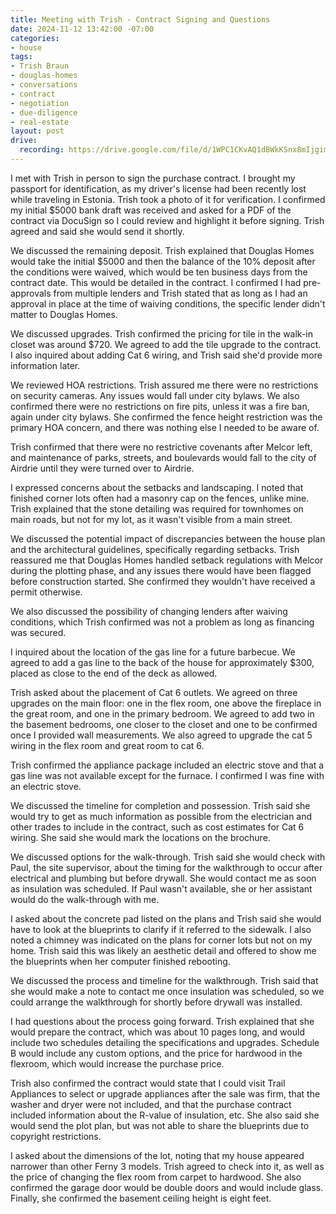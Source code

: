 ```yaml
---
title: Meeting with Trish - Contract Signing and Questions
date: 2024-11-12 13:42:00 -07:00
categories:
- house
tags:
- Trish Braun
- douglas-homes
- conversations
- contract
- negotiation
- due-diligence
- real-estate
layout: post
drive:
  recording: https://drive.google.com/file/d/1WPC1CKvAQ1dBWkKSnx8mIjgim5tLdb6_/view?usp=drive_link
---
```


I met with Trish in person to sign the purchase contract. I brought my passport for identification, as my driver's license had been recently lost while traveling in Estonia.  Trish took a photo of it for verification. I confirmed my initial $5000 bank draft was received and asked for a PDF of the contract via DocuSign so I could review and highlight it before signing. Trish agreed and said she would send it shortly.

We discussed the remaining deposit.  Trish explained that Douglas Homes would take the initial $5000 and then the balance of the 10% deposit after the conditions were waived, which would be ten business days from the contract date. This would be detailed in the contract.  I confirmed I had pre-approvals from multiple lenders and Trish stated that as long as I had an approval in place at the time of waiving conditions, the specific lender didn't matter to Douglas Homes.

We discussed upgrades. Trish confirmed the pricing for tile in the walk-in closet was around $720.  We agreed to add the tile upgrade to the contract. I also inquired about adding Cat 6 wiring, and Trish said she'd provide more information later.

We reviewed HOA restrictions. Trish assured me there were no restrictions on security cameras. Any issues would fall under city bylaws. We also confirmed there were no restrictions on fire pits, unless it was a fire ban, again under city bylaws.  She confirmed the fence height restriction was the primary HOA concern, and there was nothing else I needed to be aware of.

Trish confirmed that there were no restrictive covenants after Melcor left, and maintenance of parks, streets, and boulevards would fall to the city of Airdrie until they were turned over to Airdrie.

I expressed concerns about the setbacks and landscaping. I noted that finished corner lots often had a masonry cap on the fences, unlike mine. Trish explained that the stone detailing was required for townhomes on main roads, but not for my lot, as it wasn't visible from a main street.

We discussed the potential impact of discrepancies between the house plan and the architectural guidelines, specifically regarding setbacks. Trish reassured me that Douglas Homes handled setback regulations with Melcor during the plotting phase, and any issues there would have been flagged before construction started. She confirmed they wouldn't have received a permit otherwise.

We also discussed the possibility of changing lenders after waiving conditions, which Trish confirmed was not a problem as long as financing was secured.

I inquired about the location of the gas line for a future barbecue. We agreed to add a gas line to the back of the house for approximately $300, placed as close to the end of the deck as allowed.

Trish asked about the placement of Cat 6 outlets. We agreed on three upgrades on the main floor: one in the flex room, one above the fireplace in the great room, and one in the primary bedroom. We agreed to add two in the basement bedrooms, one closer to the closet and one to be confirmed once I provided wall measurements. We also agreed to upgrade the cat 5 wiring in the flex room and great room to cat 6.

Trish confirmed the appliance package included an electric stove and that a gas line was not available except for the furnace. I confirmed I was fine with an electric stove.

We discussed the timeline for completion and possession. Trish said she would try to get as much information as possible from the electrician and other trades to include in the contract, such as cost estimates for Cat 6 wiring.  She said she would mark the locations on the brochure.

We discussed options for the walk-through.  Trish said she would check with Paul, the site supervisor, about the timing for the walkthrough to occur after electrical and plumbing but before drywall. She would contact me as soon as insulation was scheduled. If Paul wasn't available, she or her assistant would do the walk-through with me.

I asked about the concrete pad listed on the plans and Trish said she would have to look at the blueprints to clarify if it referred to the sidewalk.  I also noted a chimney was indicated on the plans for corner lots but not on my home. Trish said this was likely an aesthetic detail and offered to show me the blueprints when her computer finished rebooting.

We discussed the process and timeline for the walkthrough. Trish said that she would make a note to contact me once insulation was scheduled, so we could arrange the walkthrough for shortly before drywall was installed.

I had questions about the process going forward.  Trish explained that she would prepare the contract, which was about 10 pages long, and would include two schedules detailing the specifications and upgrades. Schedule B would include any custom options, and the price for hardwood in the flexroom, which would increase the purchase price.

Trish also confirmed the contract would state that I could visit Trail Appliances to select or upgrade appliances after the sale was firm, that the washer and dryer were not included, and that the purchase contract included information about the R-value of insulation, etc.  She also said she would send the plot plan, but was not able to share the blueprints due to copyright restrictions.

I asked about the dimensions of the lot, noting that my house appeared narrower than other Ferny 3 models.  Trish agreed to check into it, as well as the price of changing the flex room from carpet to hardwood.  She also confirmed the garage door would be double doors and would include glass.  Finally, she confirmed the basement ceiling height is eight feet.
